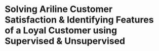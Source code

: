 # Solving Ariline Customer Satisfaction & Identifying Features of a Loyal Customer using Supervised & Unsupervised
